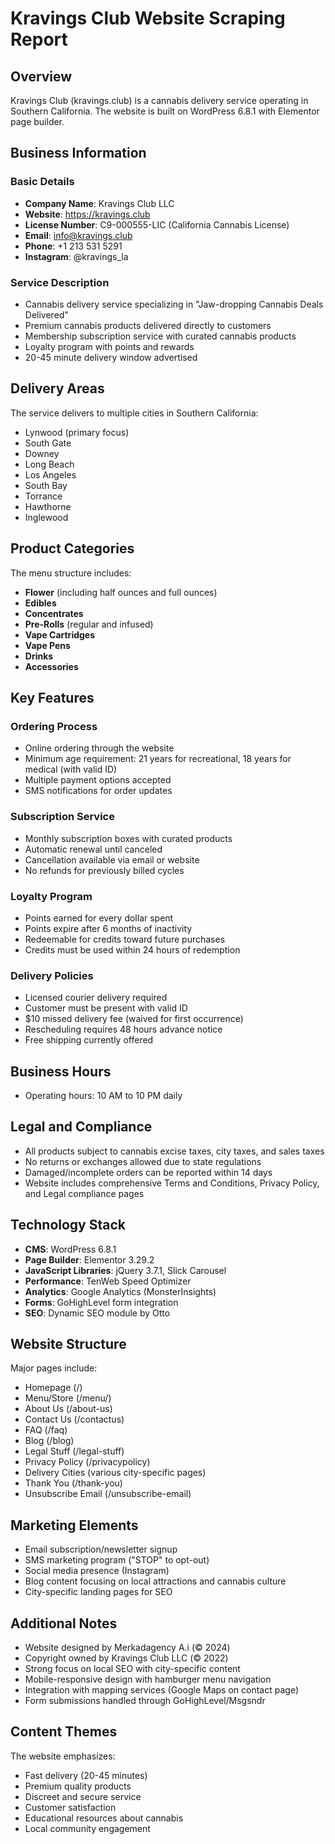 # Kravings Club Website Scraping Report

## Overview
Kravings Club (kravings.club) is a cannabis delivery service operating in Southern California. The website is built on WordPress 6.8.1 with Elementor page builder.

## Business Information

### Basic Details
- **Company Name**: Kravings Club LLC
- **Website**: https://kravings.club
- **License Number**: C9-000555-LIC (California Cannabis License)
- **Email**: info@kravings.club
- **Phone**: +1 213 531 5291
- **Instagram**: @kravings_la

### Service Description
- Cannabis delivery service specializing in "Jaw-dropping Cannabis Deals Delivered"
- Premium cannabis products delivered directly to customers
- Membership subscription service with curated cannabis products
- Loyalty program with points and rewards
- 20-45 minute delivery window advertised

## Delivery Areas
The service delivers to multiple cities in Southern California:
- Lynwood (primary focus)
- South Gate
- Downey
- Long Beach
- Los Angeles
- South Bay
- Torrance
- Hawthorne
- Inglewood

## Product Categories
The menu structure includes:
- **Flower** (including half ounces and full ounces)
- **Edibles**
- **Concentrates**
- **Pre-Rolls** (regular and infused)
- **Vape Cartridges**
- **Vape Pens**
- **Drinks**
- **Accessories**

## Key Features

### Ordering Process
- Online ordering through the website
- Minimum age requirement: 21 years for recreational, 18 years for medical (with valid ID)
- Multiple payment options accepted
- SMS notifications for order updates

### Subscription Service
- Monthly subscription boxes with curated products
- Automatic renewal until canceled
- Cancellation available via email or website
- No refunds for previously billed cycles

### Loyalty Program
- Points earned for every dollar spent
- Points expire after 6 months of inactivity
- Redeemable for credits toward future purchases
- Credits must be used within 24 hours of redemption

### Delivery Policies
- Licensed courier delivery required
- Customer must be present with valid ID
- $10 missed delivery fee (waived for first occurrence)
- Rescheduling requires 48 hours advance notice
- Free shipping currently offered

## Business Hours
- Operating hours: 10 AM to 10 PM daily

## Legal and Compliance
- All products subject to cannabis excise taxes, city taxes, and sales taxes
- No returns or exchanges allowed due to state regulations
- Damaged/incomplete orders can be reported within 14 days
- Website includes comprehensive Terms and Conditions, Privacy Policy, and Legal compliance pages

## Technology Stack
- **CMS**: WordPress 6.8.1
- **Page Builder**: Elementor 3.29.2
- **JavaScript Libraries**: jQuery 3.7.1, Slick Carousel
- **Performance**: TenWeb Speed Optimizer
- **Analytics**: Google Analytics (MonsterInsights)
- **Forms**: GoHighLevel form integration
- **SEO**: Dynamic SEO module by Otto

## Website Structure
Major pages include:
- Homepage (/)
- Menu/Store (/menu/)
- About Us (/about-us)
- Contact Us (/contactus)
- FAQ (/faq)
- Blog (/blog)
- Legal Stuff (/legal-stuff)
- Privacy Policy (/privacypolicy)
- Delivery Cities (various city-specific pages)
- Thank You (/thank-you)
- Unsubscribe Email (/unsubscribe-email)

## Marketing Elements
- Email subscription/newsletter signup
- SMS marketing program ("STOP" to opt-out)
- Social media presence (Instagram)
- Blog content focusing on local attractions and cannabis culture
- City-specific landing pages for SEO

## Additional Notes
- Website designed by Merkadagency A.i (© 2024)
- Copyright owned by Kravings Club LLC (© 2022)
- Strong focus on local SEO with city-specific content
- Mobile-responsive design with hamburger menu navigation
- Integration with mapping services (Google Maps on contact page)
- Form submissions handled through GoHighLevel/Msgsndr

## Content Themes
The website emphasizes:
- Fast delivery (20-45 minutes)
- Premium quality products
- Discreet and secure service
- Customer satisfaction
- Educational resources about cannabis
- Local community engagement